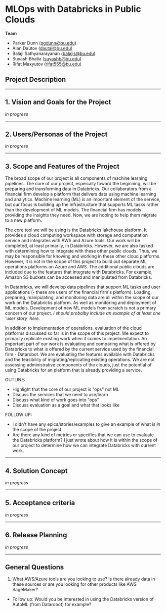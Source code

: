 # MLOps with Databricks in Public Clouds

**Team**

* Parker Dunn (pgdunn@bu.edu)
* Alan Dautov (dautal@bu.edu)
* Balaji Sathyanarayanan (balajis@bu.edu)
* Suyash Bhatia (suyashb@bu.edu)
* Rifat Maxyutov (rifat555@bu.edu)

## Project Description

** **
## 1. Vision and Goals for the Project
*in progress*

** **
## 2. Users/Personas of the Project
*in progress*

** **
## 3. Scope and Features of the Project

The broad scope of our project is all components of machine learning pipelines. The core of our project, espeically toward the beginning, will be preparing and transforming data in Databricks. Our collaborators from a financial firm develop a platform that delivers data using machine learning and analytics. Machine learning (ML) is an important element of the service, but our focus is building up the infrastructure that supports ML tasks rather than the development of ML models. The financial firm has models providing the insights they need. Now, we are hoping to help them migrate to a new platform.

The core tool we will be using is the Databricks lakehouse platform. It provides a cloud computing workspace with storage and computation service and integrates with AWS and Azure tools. Our work will be completed, at least primarily, in Databricks. However, we are also tasked with determining how to integrate with these other public clouds. Thus, we may be responsible for knowing and working in these other cloud platforms. However, it is not in the scope of this project to build out separate ML operations platforms on Azure and AWS. The additional public clouds are included due to the features that integrate with Databricks. For example, Amazon S3 buckets can be accessed and manipulated from Databricks.

In Databricks, we will develop data pipelines that support ML tasks and user applications (- these are users of the financial firm's platform). Loading, preparing, manipulating, and monitoring data are all within the scope of our work on the Databricks platform. As well as monitoring and deployment of ML models. Development of new ML models from scratch is not a primary concern of our project. *_I should probalby include an example of at least one 'user story' here._*

In addition to implementation of operations, evaluation of the cloud platforms discussed so far is in the scope of this project. We expect to primarily replicate existing work when it comes to impelmentation. An important part of our work is evaluating and comparing what is offered by Databricks to what is offered by the current service used by the financial firm - Datarobot. We are evaluating the features available with Databricks and the feasibility of migrating/replicating existing operations. We are not assessing administrative components of the clouds, just the potential of using Databricks for an platform that is already providing a service.

OUTLINE:
* Highlight that the core of our project is "ops" not ML
* Discuss the services that we need to use/learn
* Discuss what kind of work goes into "ops"
* Discuss evaluation as a goal and what that looks like

FOLLOW UP:
* I didn't have any epics/stories/examples to give an example of what is *_in_* the scope of the project
* Are there any kind of metrics or specifics that we can use to evaluate the Databricks platform? I just wrote about how it is within the scope of our project to determine how we can integrate Databricks with current work.

** **
## 4. Solution Concept
*in progress*

** **
## 5. Acceptance criteria
*in progress*

** **
## 6. Release Planning
*in progress*

** **
## General Questions
1. What AWS/Azure tools are you looking to use? Is there already data in these sources or are you looking for other products like AWS SageMaker?
  - Follow up: Would you be interested in using the Databricks version of AutoML (from Datarobot) for example?
